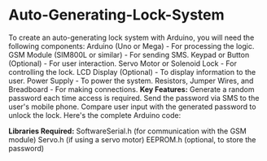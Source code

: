 # Auto-Generating-Lock-System

To create an auto-generating lock system with Arduino, you will need the following components:
Arduino (Uno or Mega) - For processing the logic.
GSM Module (SIM800L or similar) - For sending SMS.
Keypad or Button (Optional) - For user interaction.
Servo Motor or Solenoid Lock - For controlling the lock.
LCD Display (Optional) - To display information to the user.
Power Supply - To power the system.
Resistors, Jumper Wires, and Breadboard - For making connections.
**Key Features:**
Generate a random password each time access is required.
Send the password via SMS to the user's mobile phone.
Compare user input with the generated password to unlock the lock.
Here's the complete Arduino code:

**Libraries Required:**
SoftwareSerial.h (for communication with the GSM module)
Servo.h (if using a servo motor)
EEPROM.h (optional, to store the password)
